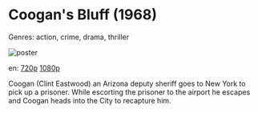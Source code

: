 # Coogan's Bluff (1968)

Genres: action, crime, drama, thriller

![poster](http://image.tmdb.org/t/p/w500/iE38YqtaiHI4TqAkaEwgpAjUWSJ.jpg)

en:
  [720p](magnet:?xt=urn:btih:D9B8966EED985BBA7895190BF2487698E7935518&tr=udp://glotorrents.pw:6969/announce&tr=udp://tracker.opentrackr.org:1337/announce&tr=udp://torrent.gresille.org:80/announce&tr=udp://tracker.openbittorrent.com:80&tr=udp://tracker.coppersurfer.tk:6969&tr=udp://tracker.leechers-paradise.org:6969&tr=udp://p4p.arenabg.ch:1337&tr=udp://tracker.internetwarriors.net:1337)
  [1080p](magnet:?xt=urn:btih:FAFC2D0A38D6FFB1621A5AE8C690142D526979B1&tr=udp://glotorrents.pw:6969/announce&tr=udp://tracker.opentrackr.org:1337/announce&tr=udp://torrent.gresille.org:80/announce&tr=udp://tracker.openbittorrent.com:80&tr=udp://tracker.coppersurfer.tk:6969&tr=udp://tracker.leechers-paradise.org:6969&tr=udp://p4p.arenabg.ch:1337&tr=udp://tracker.internetwarriors.net:1337)
  


Coogan (Clint Eastwood) an Arizona deputy sheriff goes to New York to pick up a prisoner. While escorting the prisoner to the airport he escapes and Coogan heads into the City to recapture him.